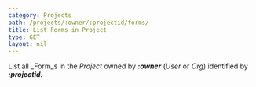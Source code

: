 ```yaml
---
category: Projects
path: /projects/:owner/:projectid/forms/
title: List Forms in Project
type: GET
layout: nil
---
```


List all _Form_s in the _Project_ owned by ***:owner*** (_User_ or _Org_) identified by ***:projectid***.